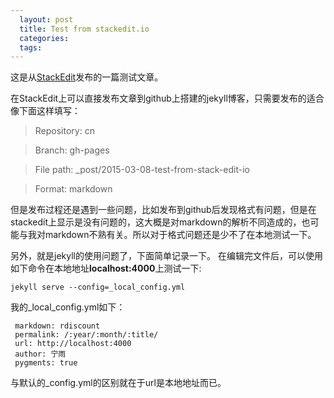```yaml
---
  layout: post
  title: Test from stackedit.io
  categories:
  tags:
---
```

  
这是从[StackEdit](https://stackedit.io/)发布的一篇测试文章。

在StackEdit上可以直接发布文章到github上搭建的jekyll博客，只需要发布的适合像下面这样填写：

>Repository: cn

>Branch: gh-pages

>File path: _post/2015-03-08-test-from-stack-edit-io

>Format: markdown


但是发布过程还是遇到一些问题，比如发布到github后发现格式有问题，但是在stackedit上显示是没有问题的，这大概是对markdown的解析不同造成的，也可能与我对markdown不熟有关。所以对于格式问题还是少不了在本地测试一下。

另外，就是jekyll的使用问题了，下面简单记录一下。
在编辑完文件后，可以使用如下命令在本地地址**localhost:4000**上测试一下:

    jekyll serve --config=_local_config.yml

我的_local_config.yml如下：

	 markdown: rdiscount
	 permalink: /:year/:month/:title/
	 url: http://localhost:4000
	 author: 宁雨
	 pygments: true

与默认的_config.yml的区别就在于url是本地地址而已。




